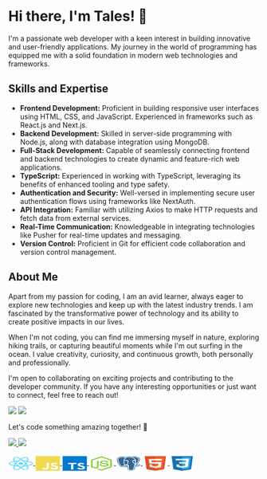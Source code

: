 # Hi there, I'm Tales! 👋


I'm a passionate web developer with a keen interest in building innovative and user-friendly applications. My journey in the world of programming has equipped me with a solid foundation in modern web technologies and frameworks.

## Skills and Expertise

- **Frontend Development:** Proficient in building responsive user interfaces using HTML, CSS, and JavaScript. Experienced in frameworks such as React.js and Next.js.
- **Backend Development:** Skilled in server-side programming with Node.js, along with database integration using MongoDB.
- **Full-Stack Development:** Capable of seamlessly connecting frontend and backend technologies to create dynamic and feature-rich web applications.
- **TypeScript:** Experienced in working with TypeScript, leveraging its benefits of enhanced tooling and type safety.
- **Authentication and Security:** Well-versed in implementing secure user authentication flows using frameworks like NextAuth.
- **API Integration:** Familiar with utilizing Axios to make HTTP requests and fetch data from external services.
- **Real-Time Communication:** Knowledgeable in integrating technologies like Pusher for real-time updates and messaging.
- **Version Control:** Proficient in Git for efficient code collaboration and version control management.

## About Me

Apart from my passion for coding, I am an avid learner, always eager to explore new technologies and keep up with the latest industry trends. I am fascinated by the transformative power of technology and its ability to create positive impacts in our lives.

When I'm not coding, you can find me immersing myself in nature, exploring hiking trails, or capturing beautiful moments while I'm out surfing in the ocean. I value creativity, curiosity, and continuous growth, both personally and professionally.

I'm open to collaborating on exciting projects and contributing to the developer community. If you have any interesting opportunities or just want to connect, feel free to reach out!

  <div>
  <a href = "mailto:jobbtales@gmail.com"><img src="https://img.shields.io/badge/Gmail-D14836?style=for-the-badge&logo=gmail&logoColor=white" target="_blank"></a>
  <a href="https://www.linkedin.com/in/tales-carn/" target="_blank"><img src="https://img.shields.io/badge/-LinkedIn-%230077B5?style=for-the-badge&logo=linkedin&logoColor=white" target="_blank"></a>   
</div>



Let's code something amazing together! 🚀

<div>
  <a href="https://github.com/talescarneiro">
  <img height="180em" src="https://github-readme-stats.vercel.app/api?username=talescarneiro&show_icons=true&theme=dark&include_all_commits=true&count_private=true"/>
  <img height="180em" src="https://github-readme-stats.vercel.app/api/top-langs/?username=talescarneiro&layout=compact&langs_count=16&theme=dark"/>
</div>
  
<div style="display: inline_block"><br>
  <img align="center" alt="Tales-React" height="30" width="50" src="https://raw.githubusercontent.com/devicons/devicon/master/icons/react/react-original.svg">
  <img align="center" alt="Tales-Js" height="30" width="50" src="https://raw.githubusercontent.com/devicons/devicon/master/icons/javascript/javascript-plain.svg">
  <img align="center" alt="Tales-Ts" height="30" width="50" src="https://raw.githubusercontent.com/devicons/devicon/master/icons/typescript/typescript-plain.svg">
  <img align="center" alt="Tales-NodeJS" height="30" width="50" src="https://raw.githubusercontent.com/devicons/devicon/master/icons/nodejs/nodejs-plain.svg">
  <img align="center" alt="Tales-PostgreSQL" height="30" width="50" src="https://raw.githubusercontent.com/devicons/devicon/master/icons/postgresql/postgresql-plain.svg">
  <img align="center" alt="Tales-HTML" height="30" width="50" src="https://raw.githubusercontent.com/devicons/devicon/master/icons/html5/html5-original.svg">
  <img align="center" alt="Tales-CSS" height="30" width="50" src="https://raw.githubusercontent.com/devicons/devicon/master/icons/css3/css3-original.svg">
</div>
  
  ##
  

